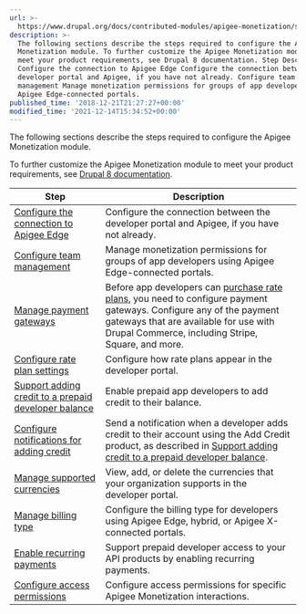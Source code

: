 ```yaml
---
url: >-
  https://www.drupal.org/docs/contributed-modules/apigee-monetization/steps-to-configure-and-customize-the-apigee-monetization-module
description: >-
  The following sections describe the steps required to configure the Apigee
  Monetization module. To further customize the Apigee Monetization module to
  meet your product requirements, see Drupal 8 documentation. Step Description
  Configure the connection to Apigee Edge Configure the connection between the
  developer portal and Apigee, if you have not already. Configure team
  management Manage monetization permissions for groups of app developers using
  Apigee Edge-connected portals.
published_time: '2018-12-21T21:27:27+00:00'
modified_time: '2021-12-14T15:34:52+00:00'
---
```

The following sections describe the steps required to configure the Apigee Monetization module.

To further customize the Apigee Monetization module to meet your product requirements, see [Drupal 8 documentation](https://www.drupal.org/documentation).

| **Step**                                                                                                                                                                                                 | **Description**                                                                                                                                                                                                                                                                                        |
| -------------------------------------------------------------------------------------------------------------------------------------------------------------------------------------------------------- | ------------------------------------------------------------------------------------------------------------------------------------------------------------------------------------------------------------------------------------------------------------------------------------------------------ |
| [Configure the connection to Apigee Edge](https://www.drupal.org/docs/8/modules/apigee-edge/configure-the-connection-to-apigee-edge)                                                                     | Configure the connection between the developer portal and Apigee, if you have not already.                                                                                                                                                                                                             |
| [Configure team management](https://www.drupal.org/docs/8/modules/apigee-monetization/configure-team-management)                                                                                         | Manage monetization permissions for groups of app developers using Apigee Edge-connected portals.                                                                                                                                                                                                      |
| [Manage payment gateways ](https://www.drupal.org/docs/8/modules/apigee-monetization/manage-payment-gateways)                                                                                            | Before app developers can [purchase rate plans](how-app-developers-interact-with-apigee-monetization#view-and-purchase-rate-plans), you need to configure payment gateways. Configure any of the payment gateways that are available for use with Drupal Commerce, including Stripe, Square, and more. |
| [Configure rate plan settings](configure-rate-plan-settings)                                                                                                                                             | Configure how rate plans appear in the developer portal.                                                                                                                                                                                                                                               |
| [Support adding credit to a prepaid developer balance](enable-the-apigee-monetization-add-credit-module)                                                                                                 | Enable prepaid app developers to add credit to their balance.                                                                                                                                                                                                                                          |
| [Configure notifications for adding credit](https://www.drupal.org/docs/8/modules/apigee-monetization/enable-the-apigee-monetization-add-credit-module#step-5-configure-notifications-for-adding-credit) | Send a notification when a developer adds credit to their account using the Add Credit product, as described in [Support adding credit to a prepaid developer balance](enable-the-apigee-monetization-add-credit-module#step-6-configure-notifications-for-adding-credit).                             |
| [Manage supported currencies](https://www.drupal.org/docs/contributed-modules/apigee-monetization/manage-supported-currencies)                                                                           | View, add, or delete the currencies that your organization supports in the developer portal.                                                                                                                                                                                                           |
| [Manage billing type](https://www.drupal.org/docs/contributed-modules/apigee-monetization/manage-billing-type)                                                                                           | Configure the billing type for developers using Apigee Edge, hybrid, or Apigee X-connected portals.                                                                                                                                                                                                    |
| [Enable recurring payments](https://www.drupal.org/docs/contributed-modules/apigee-monetization/enable-recurring-payments)                                                                               | Support prepaid developer access to your API products by enabling recurring payments.                                                                                                                                                                                                                  |
| [Configure access permissions](https://www.drupal.org/docs/contributed-modules/apigee-monetization/configure-access-permissions)                                                                         | Configure access permissions for specific Apigee Monetization interactions.                                                                                                                                                                                                                            |